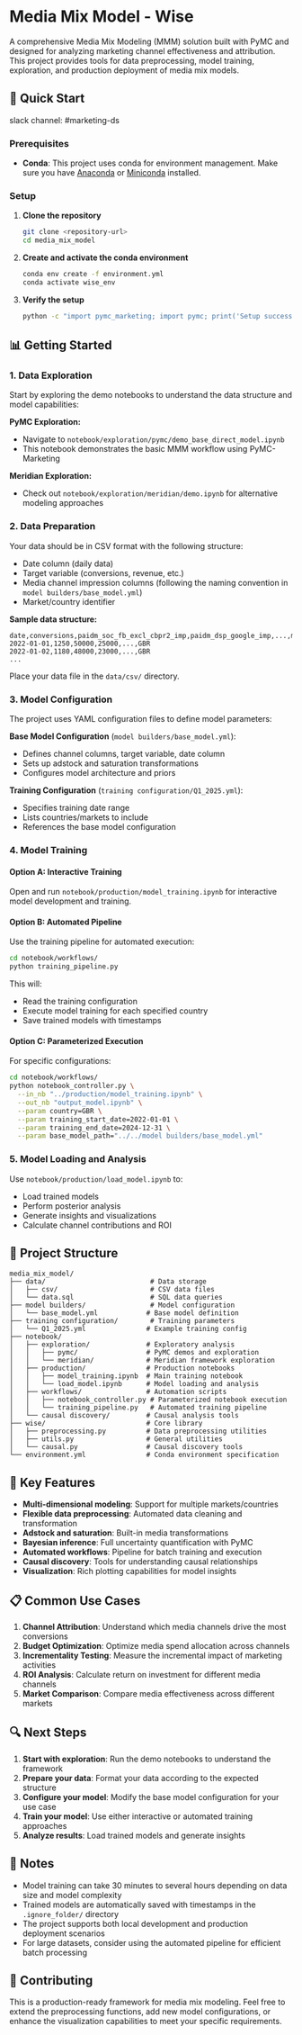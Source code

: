 # Media Mix Model - Wise

A comprehensive Media Mix Modeling (MMM) solution built with PyMC and designed for analyzing marketing channel effectiveness and attribution. This project provides tools for data preprocessing, model training, exploration, and production deployment of media mix models.

## 🚀 Quick Start

slack channel: #marketing-ds

### Prerequisites

- **Conda**: This project uses conda for environment management. Make sure you have [Anaconda](https://www.anaconda.com/products/distribution) or [Miniconda](https://docs.conda.io/en/latest/miniconda.html) installed.

### Setup

1. **Clone the repository**
   ```bash
   git clone <repository-url>
   cd media_mix_model
   ```

2. **Create and activate the conda environment**
   ```bash
   conda env create -f environment.yml
   conda activate wise_env
   ```

3. **Verify the setup**
   ```bash
   python -c "import pymc_marketing; import pymc; print('Setup successful!')"
   ```

## 📊 Getting Started

### 1. Data Exploration

Start by exploring the demo notebooks to understand the data structure and model capabilities:

**PyMC Exploration:**
- Navigate to `notebook/exploration/pymc/demo_base_direct_model.ipynb`
- This notebook demonstrates the basic MMM workflow using PyMC-Marketing

**Meridian Exploration:**
- Check out `notebook/exploration/meridian/demo.ipynb` for alternative modeling approaches

### 2. Data Preparation

Your data should be in CSV format with the following structure:
- Date column (daily data)
- Target variable (conversions, revenue, etc.)
- Media channel impression columns (following the naming convention in `model builders/base_model.yml`)
- Market/country identifier

**Sample data structure:**
```
date,conversions,paidm_soc_fb_excl_cbpr2_imp,paidm_dsp_google_imp,...,market
2022-01-01,1250,50000,25000,...,GBR
2022-01-02,1180,48000,23000,...,GBR
...
```

Place your data file in the `data/csv/` directory.

### 3. Model Configuration

The project uses YAML configuration files to define model parameters:

**Base Model Configuration** (`model builders/base_model.yml`):
- Defines channel columns, target variable, date column
- Sets up adstock and saturation transformations
- Configures model architecture and priors

**Training Configuration** (`training configuration/Q1_2025.yml`):
- Specifies training date range
- Lists countries/markets to include
- References the base model configuration

### 4. Model Training

#### Option A: Interactive Training
Open and run `notebook/production/model_training.ipynb` for interactive model development and training.

#### Option B: Automated Pipeline
Use the training pipeline for automated execution:

```bash
cd notebook/workflows/
python training_pipeline.py
```

This will:
- Read the training configuration
- Execute model training for each specified country
- Save trained models with timestamps

#### Option C: Parameterized Execution
For specific configurations:

```bash
cd notebook/workflows/
python notebook_controller.py \
  --in_nb "../production/model_training.ipynb" \
  --out_nb "output_model.ipynb" \
  --param country=GBR \
  --param training_start_date=2022-01-01 \
  --param training_end_date=2024-12-31 \
  --param base_model_path="../../model builders/base_model.yml"
```

### 5. Model Loading and Analysis

Use `notebook/production/load_model.ipynb` to:
- Load trained models
- Perform posterior analysis
- Generate insights and visualizations
- Calculate channel contributions and ROI

## 📁 Project Structure

```
media_mix_model/
├── data/                          # Data storage
│   ├── csv/                       # CSV data files
│   └── data.sql                   # SQL data queries
├── model builders/                # Model configuration
│   └── base_model.yml            # Base model definition
├── training configuration/        # Training parameters
│   └── Q1_2025.yml               # Example training config
├── notebook/
│   ├── exploration/              # Exploratory analysis
│   │   ├── pymc/                 # PyMC demos and exploration
│   │   └── meridian/             # Meridian framework exploration
│   ├── production/               # Production notebooks
│   │   ├── model_training.ipynb  # Main training notebook
│   │   └── load_model.ipynb      # Model loading and analysis
│   ├── workflows/                # Automation scripts
│   │   ├── notebook_controller.py # Parameterized notebook execution
│   │   └── training_pipeline.py   # Automated training pipeline
│   └── causal discovery/         # Causal analysis tools
├── wise/                         # Core library
│   ├── preprocessing.py          # Data preprocessing utilities
│   ├── utils.py                  # General utilities
│   └── causal.py                 # Causal discovery tools
└── environment.yml               # Conda environment specification
```

## 🔧 Key Features

- **Multi-dimensional modeling**: Support for multiple markets/countries
- **Flexible data preprocessing**: Automated data cleaning and transformation
- **Adstock and saturation**: Built-in media transformations
- **Bayesian inference**: Full uncertainty quantification with PyMC
- **Automated workflows**: Pipeline for batch training and execution
- **Causal discovery**: Tools for understanding causal relationships
- **Visualization**: Rich plotting capabilities for model insights

## 📋 Common Use Cases

1. **Channel Attribution**: Understand which media channels drive the most conversions
2. **Budget Optimization**: Optimize media spend allocation across channels
3. **Incrementality Testing**: Measure the incremental impact of marketing activities
4. **ROI Analysis**: Calculate return on investment for different media channels
5. **Market Comparison**: Compare media effectiveness across different markets

## 🔍 Next Steps

1. **Start with exploration**: Run the demo notebooks to understand the framework
2. **Prepare your data**: Format your data according to the expected structure
3. **Configure your model**: Modify the base model configuration for your use case
4. **Train your model**: Use either interactive or automated training approaches
5. **Analyze results**: Load trained models and generate insights

## 📝 Notes

- Model training can take 30 minutes to several hours depending on data size and model complexity
- Trained models are automatically saved with timestamps in the `.ignore_folder/` directory
- The project supports both local development and production deployment scenarios
- For large datasets, consider using the automated pipeline for efficient batch processing

## 🤝 Contributing

This is a production-ready framework for media mix modeling. Feel free to extend the preprocessing functions, add new model configurations, or enhance the visualization capabilities to meet your specific requirements.
